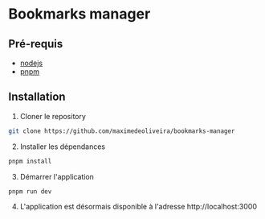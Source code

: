 # Bookmarks manager

## Pré-requis

- [nodejs](https://nodejs.org/en/download/)
- [pnpm](https://pnpm.io/fr/installation)

## Installation

1. Cloner le repository

```bash
git clone https://github.com/maximedeoliveira/bookmarks-manager
```

2. Installer les dépendances

```bash
pnpm install
```

3. Démarrer l'application

```bash
pnpm run dev
```

4. L'application est désormais disponible à l'adresse http://localhost:3000